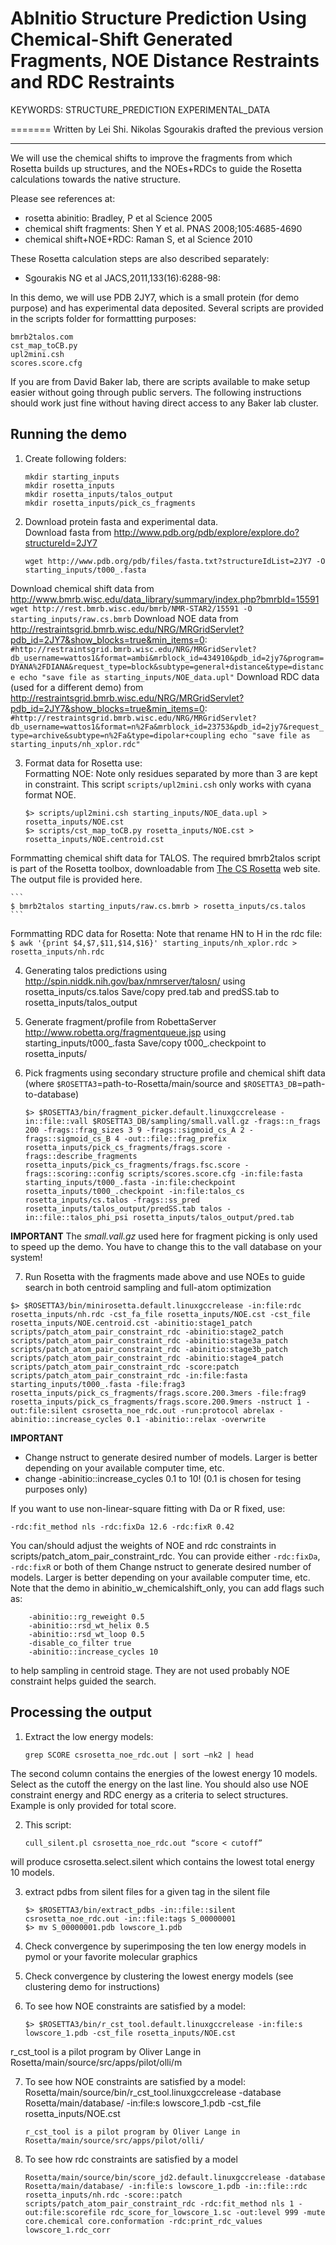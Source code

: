 AbInitio Structure Prediction Using Chemical-Shift Generated Fragments, NOE Distance Restraints and RDC Restraints
==================================================================================================================

KEYWORDS: STRUCTURE_PREDICTION EXPERIMENTAL_DATA

=======
Written by Lei Shi.
Nikolas Sgourakis drafted the previous version

---

We will use the chemical shifts to improve the fragments from which Rosetta builds up structures, and the NOEs+RDCs to guide the Rosetta calculations towards the native structure. 

Please see references at:
* rosetta abinitio: Bradley, P et al Science 2005
* chemical shift fragments: Shen Y et al. PNAS 2008;105:4685-4690
* chemical shift+NOE+RDC: Raman S, et al Science 2010

These Rosetta calculation steps are also described separately:
* Sgourakis NG et al JACS,2011,133(16):6288-98:

In this demo, we will use PDB 2JY7, which is a small protein (for demo purpose) and has experimental data deposited. Several scripts are provided in the scripts folder for formattting purposes:

    bmrb2talos.com
    cst_map_toCB.py
    upl2mini.csh
    scores.score.cfg

If you are from David Baker lab, there are scripts available to make setup easier without going through public servers. The following instructions should work just fine without having direct access to any Baker lab cluster.

Running the demo
----------------
1. Create following folders:
    ```
    mkdir starting_inputs
    mkdir rosetta_inputs
    mkdir rosetta_inputs/talos_output
    mkdir rosetta_inputs/pick_cs_fragments
    ```

2. Download protein fasta and experimental data.  
Download fasta from http://www.pdb.org/pdb/explore/explore.do?structureId=2JY7
    ```
    wget http://www.pdb.org/pdb/files/fasta.txt?structureIdList=2JY7 -O starting_inputs/t000_.fasta
    ```
Download chemical shift data from http://www.bmrb.wisc.edu/data_library/summary/index.php?bmrbId=15591
    ```
    wget http://rest.bmrb.wisc.edu/bmrb/NMR-STAR2/15591 -O starting_inputs/raw.cs.bmrb
    ```
Download NOE data from http://restraintsgrid.bmrb.wisc.edu/NRG/MRGridServlet?pdb_id=2JY7&show_blocks=true&min_items=0:
    ```
    #http://restraintsgrid.bmrb.wisc.edu/NRG/MRGridServlet?db_username=wattos1&format=ambi&mrblock_id=434910&pdb_id=2jy7&program=DYANA%2FDIANA&request_type=block&subtype=general+distance&type=distance
    echo "save file as starting_inputs/NOE_data.upl"
    ```
Download RDC data (used for a different demo) from http://restraintsgrid.bmrb.wisc.edu/NRG/MRGridServlet?pdb_id=2JY7&show_blocks=true&min_items=0:
    ```
    #http://restraintsgrid.bmrb.wisc.edu/NRG/MRGridServlet?db_username=wattos1&format=n%2Fa&mrblock_id=23753&pdb_id=2jy7&request_type=archive&subtype=n%2Fa&type=dipolar+coupling
    echo "save file as starting_inputs/nh_xplor.rdc"
    ```

3. Format data for Rosetta use:  
Formatting NOE: Note only residues separated by more than 3 are kept in constraint.
This script `scripts/upl2mini.csh` only works with cyana format NOE.
    ```
    $> scripts/upl2mini.csh starting_inputs/NOE_data.upl > rosetta_inputs/NOE.cst
    $> scripts/cst_map_toCB.py rosetta_inputs/NOE.cst > rosetta_inputs/NOE.centroid.cst
    ```
Formmatting chemical shift data for TALOS. The required bmrb2talos script is part of the Rosetta toolbox, downloadable from [The CS Rosetta](http://csrosetta.chemistry.ucsc.edu/downloads/toolbox) web site. The output file is provided here.

    ```
    $ bmrb2talos starting_inputs/raw.cs.bmrb > rosetta_inputs/cs.talos
    ```
Formmatting RDC data for Rosetta:
Note that rename HN to H in the rdc file:
    ```
    $ awk '{print $4,$7,$11,$14,$16}' starting_inputs/nh_xplor.rdc > rosetta_inputs/nh.rdc
    ```

4. Generating talos predictions using http://spin.niddk.nih.gov/bax/nmrserver/talosn/ using rosetta_inputs/cs.talos
Save/copy pred.tab and predSS.tab to rosetta_inputs/talos_output

5. Generate fragment/profile from RobettaServer http://www.robetta.org/fragmentqueue.jsp using starting_inputs/t000_.fasta
Save/copy t000_.checkpoint to rosetta_inputs/

6. Pick fragments using secondary structure profile and chemical shift data (where `$ROSETTA3`=path-to-Rosetta/main/source and `$ROSETTA3_DB`=path-to-database)
    ```
    $> $ROSETTA3/bin/fragment_picker.default.linuxgccrelease -in::file::vall $ROSETTA3_DB/sampling/small.vall.gz -frags::n_frags 200 -frags::frag_sizes 3 9 -frags::sigmoid_cs_A 2 -frags::sigmoid_cs_B 4 -out::file::frag_prefix rosetta_inputs/pick_cs_fragments/frags.score -frags::describe_fragments rosetta_inputs/pick_cs_fragments/frags.fsc.score -frags::scoring::config scripts/scores.score.cfg -in:file:fasta starting_inputs/t000_.fasta -in:file:checkpoint rosetta_inputs/t000_.checkpoint -in:file:talos_cs rosetta_inputs/cs.talos -frags::ss_pred rosetta_inputs/talos_output/predSS.tab talos -in::file::talos_phi_psi rosetta_inputs/talos_output/pred.tab
    ```
**IMPORTANT**
The *small.vall.gz* used here for fragment picking is only used to speed up the demo. You have to change this to the vall database on your system!

7. Run Rosetta with the fragments made above and use NOEs to guide search in both centroid sampling and full-atom optimization
```
$> $ROSETTA3/bin/minirosetta.default.linuxgccrelease -in:file:rdc rosetta_inputs/nh.rdc -cst_fa_file rosetta_inputs/NOE.cst -cst_file rosetta_inputs/NOE.centroid.cst -abinitio:stage1_patch scripts/patch_atom_pair_constraint_rdc -abinitio:stage2_patch scripts/patch_atom_pair_constraint_rdc -abinitio:stage3a_patch scripts/patch_atom_pair_constraint_rdc -abinitio:stage3b_patch scripts/patch_atom_pair_constraint_rdc -abinitio:stage4_patch scripts/patch_atom_pair_constraint_rdc -score:patch scripts/patch_atom_pair_constraint_rdc -in:file:fasta starting_inputs/t000_.fasta -file:frag3 rosetta_inputs/pick_cs_fragments/frags.score.200.3mers -file:frag9 rosetta_inputs/pick_cs_fragments/frags.score.200.9mers -nstruct 1 -out:file:silent csrosetta_noe_rdc.out -run:protocol abrelax -abinitio::increase_cycles 0.1 -abinitio::relax -overwrite
```

**IMPORTANT**
* Change nstruct to generate desired number of models. Larger is better depending on your available computer time, etc.
* change -abinitio::increase_cycles 0.1 to 10! (0.1 is chosen for tesing purposes only)


If you want to use non-linear-square fitting with Da or R fixed, use:
```
-rdc:fit_method nls -rdc:fixDa 12.6 -rdc:fixR 0.42
```
You can/should adjust the weights of NOE and rdc constraints in scripts/patch_atom_pair_constraint_rdc.
You can provide either `-rdc:fixDa`, `-rdc:fixR` or both of them
Change nstruct to generate desired number of models. Larger is better depending on your available computer time, etc.
Note that the demo in abinitio_w_chemicalshift_only, you can add flags such as:
```
    -abinitio::rg_reweight 0.5 
    -abinitio::rsd_wt_helix 0.5 
    -abinitio::rsd_wt_loop 0.5 
    -disable_co_filter true 
    -abinitio::increase_cycles 10
```
to help sampling in centroid stage.
They are not used probably NOE constraint helps guided the search.

Processing the output
---------------------
1. Extract the low energy models:
    ```
    grep SCORE csrosetta_noe_rdc.out | sort –nk2 | head
    ```
The second column contains the energies of the lowest energy 10 models.
Select as the cutoff the energy on the last line.
You should also use NOE constraint energy and RDC energy as a criteria to select structures.
Example is only provided for total score.

2. This script:
    ```
    cull_silent.pl csrosetta_noe_rdc.out “score < cutoff”
    ```
will produce csrosetta.select.silent which contains the lowest total energy 10 models.

3. extract pdbs from silent files for a given tag in the silent file
    ```
    $> $ROSETTA3/bin/extract_pdbs -in::file::silent csrosetta_noe_rdc.out -in::file:tags S_00000001 
    $> mv S_00000001.pdb lowscore_1.pdb
    ```

4. Check convergence by superimposing the ten low energy models in pymol or your favorite molecular graphics

5. Check convergence by clustering the lowest energy models (see clustering demo for instructions)

6. To see how NOE constraints are satisfied by a model:
    ```
    $> $ROSETTA3/bin/r_cst_tool.default.linuxgccrelease -in:file:s lowscore_1.pdb -cst_file rosetta_inputs/NOE.cst
   ```
r_cst_tool is a pilot program by Oliver Lange in Rosetta/main/source/src/apps/pilot/olli/m

7. To see how NOE constraints are satisfied by a model:
Rosetta/main/source/bin/r_cst_tool.linuxgccrelease -database Rosetta/main/database/ -in:file:s lowscore_1.pdb -cst_file rosetta_inputs/NOE.cst
    ```
    r_cst_tool is a pilot program by Oliver Lange in Rosetta/main/source/src/apps/pilot/olli/
    ```

8. To see how rdc constraints are satisfied by a model
    ```
    Rosetta/main/source/bin/score_jd2.default.linuxgccrelease -database Rosetta/main/database/ -in:file:s lowscore_1.pdb -in::file::rdc rosetta_inputs/nh.rdc -score::patch scripts/patch_atom_pair_constraint_rdc -rdc:fit_method nls 1 -out:file:scorefile rdc_score_for_lowscore_1.sc -out:level 999 -mute core.chemical core.conformation -rdc:print_rdc_values lowscore_1.rdc_corr
    ```
